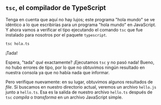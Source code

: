 ## `tsc`, el compilador de TypeScript



Tenga en cuenta que aquí no hay lujos; este programa "hola mundo" se ve idéntico a lo que escribirías para un programa "hola mundo" en JavaScript.
Y ahora vamos a verificar el tipo ejecutando el comando `tsc` que fue instalado para nosotros por el paquete `typescript`.

```sh
tsc hola.ts
```

¡Tada!

Espera, "tada" _qué_ exactamente?
¡Ejecutamos `tsc` y no pasó nada!
Bueno, no hubo errores de tipo, por lo que no obtuvimos ningún resultado en nuestra consola ya que no había nada que informar.

Pero verifique nuevamente: en su lugar, obtuvimos algunos resultados de _file_.
Si buscamos en nuestro directorio actual, veremos un archivo `hello.js` junto a `hello.ts`.
Esa es la salida de nuestro archivo `hello.ts` después de `tsc` _compila_ o _transforma_ en un archivo JavaScript simple.

